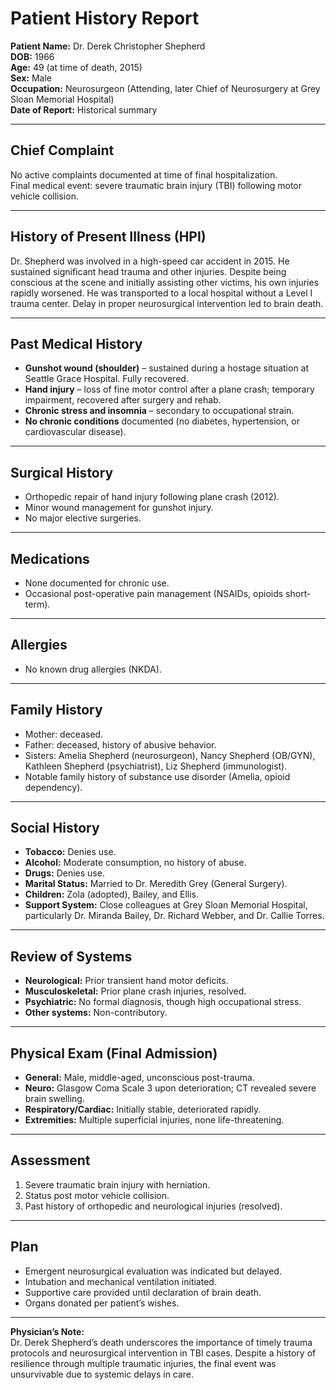 # Patient History Report

**Patient Name:** Dr. Derek Christopher Shepherd  
**DOB:** 1966  
**Age:** 49 (at time of death, 2015)  
**Sex:** Male  
**Occupation:** Neurosurgeon (Attending, later Chief of Neurosurgery at Grey Sloan Memorial Hospital)  
**Date of Report:** Historical summary  

---

## Chief Complaint
No active complaints documented at time of final hospitalization.  
Final medical event: severe traumatic brain injury (TBI) following motor vehicle collision.  

---

## History of Present Illness (HPI)
Dr. Shepherd was involved in a high-speed car accident in 2015. He sustained significant head trauma and other injuries. Despite being conscious at the scene and initially assisting other victims, his own injuries rapidly worsened. He was transported to a local hospital without a Level I trauma center. Delay in proper neurosurgical intervention led to brain death.

---

## Past Medical History
- **Gunshot wound (shoulder)** – sustained during a hostage situation at Seattle Grace Hospital. Fully recovered.  
- **Hand injury** – loss of fine motor control after a plane crash; temporary impairment, recovered after surgery and rehab.  
- **Chronic stress and insomnia** – secondary to occupational strain.  
- **No chronic conditions** documented (no diabetes, hypertension, or cardiovascular disease).  

---

## Surgical History
- Orthopedic repair of hand injury following plane crash (2012).  
- Minor wound management for gunshot injury.  
- No major elective surgeries.  

---

## Medications
- None documented for chronic use.  
- Occasional post-operative pain management (NSAIDs, opioids short-term).  

---

## Allergies
- No known drug allergies (NKDA).  

---

## Family History
- Mother: deceased.  
- Father: deceased, history of abusive behavior.  
- Sisters: Amelia Shepherd (neurosurgeon), Nancy Shepherd (OB/GYN), Kathleen Shepherd (psychiatrist), Liz Shepherd (immunologist).  
- Notable family history of substance use disorder (Amelia, opioid dependency).  

---

## Social History
- **Tobacco:** Denies use.  
- **Alcohol:** Moderate consumption, no history of abuse.  
- **Drugs:** Denies use.  
- **Marital Status:** Married to Dr. Meredith Grey (General Surgery).  
- **Children:** Zola (adopted), Bailey, and Ellis.  
- **Support System:** Close colleagues at Grey Sloan Memorial Hospital, particularly Dr. Miranda Bailey, Dr. Richard Webber, and Dr. Callie Torres.  

---

## Review of Systems
- **Neurological:** Prior transient hand motor deficits.  
- **Musculoskeletal:** Prior plane crash injuries, resolved.  
- **Psychiatric:** No formal diagnosis, though high occupational stress.  
- **Other systems:** Non-contributory.  

---

## Physical Exam (Final Admission)
- **General:** Male, middle-aged, unconscious post-trauma.  
- **Neuro:** Glasgow Coma Scale 3 upon deterioration; CT revealed severe brain swelling.  
- **Respiratory/Cardiac:** Initially stable, deteriorated rapidly.  
- **Extremities:** Multiple superficial injuries, none life-threatening.  

---

## Assessment
1. Severe traumatic brain injury with herniation.  
2. Status post motor vehicle collision.  
3. Past history of orthopedic and neurological injuries (resolved).  

---

## Plan
- Emergent neurosurgical evaluation was indicated but delayed.  
- Intubation and mechanical ventilation initiated.  
- Supportive care provided until declaration of brain death.  
- Organs donated per patient’s wishes.  

---

**Physician’s Note:**  
Dr. Derek Shepherd’s death underscores the importance of timely trauma protocols and neurosurgical intervention in TBI cases. Despite a history of resilience through multiple traumatic injuries, the final event was unsurvivable due to systemic delays in care. 